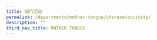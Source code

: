 ```yaml
---
title: 部门活动
permalink: /departments/mother-tongue/chinese/activity/
description: ""
third_nav_title: MOTHER TONGUE
---
```

